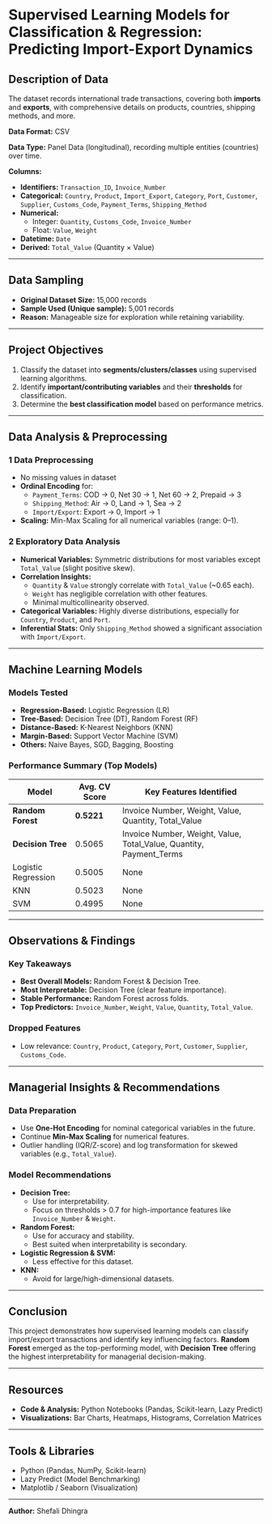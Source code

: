 # Supervised Learning Models for Classification & Regression: Predicting Import-Export Dynamics

## Description of Data

The dataset records international trade transactions, covering both **imports** and **exports**, with comprehensive details on products, countries, shipping methods, and more.

**Data Format:** CSV  

**Data Type:** Panel Data (longitudinal), recording multiple entities (countries) over time.

**Columns:**
- **Identifiers:** `Transaction_ID`, `Invoice_Number`
- **Categorical:** `Country`, `Product`, `Import_Export`, `Category`, `Port`, `Customer`, `Supplier`, `Customs_Code`, `Payment_Terms`, `Shipping_Method`
- **Numerical:**  
  - Integer: `Quantity`, `Customs_Code`, `Invoice_Number`  
  - Float: `Value`, `Weight`  
- **Datetime:** `Date`
- **Derived:** `Total_Value` (Quantity × Value)

---

## Data Sampling
- **Original Dataset Size:** 15,000 records  
- **Sample Used (Unique sample):** 5,001 records  
- **Reason:** Manageable size for exploration while retaining variability.  

---

## Project Objectives
1. Classify the dataset into **segments/clusters/classes** using supervised learning algorithms.
2. Identify **important/contributing variables** and their **thresholds** for classification.
3. Determine the **best classification model** based on performance metrics.

---

## Data Analysis & Preprocessing

### 1 Data Preprocessing
- No missing values in dataset
- **Ordinal Encoding** for:
  - `Payment_Terms`: COD → 0, Net 30 → 1, Net 60 → 2, Prepaid → 3  
  - `Shipping_Method`: Air → 0, Land → 1, Sea → 2  
  - `Import/Export`: Export → 0, Import → 1  
- **Scaling:** Min-Max Scaling for all numerical variables (range: 0–1).  

### 2 Exploratory Data Analysis
- **Numerical Variables:** Symmetric distributions for most variables except `Total_Value` (slight positive skew).
- **Correlation Insights:**
  - `Quantity` & `Value` strongly correlate with `Total_Value` (~0.65 each).
  - `Weight` has negligible correlation with other features.
  - Minimal multicollinearity observed.
- **Categorical Variables:** Highly diverse distributions, especially for `Country`, `Product`, and `Port`.
- **Inferential Stats:** Only `Shipping_Method` showed a significant association with `Import/Export`.

---

## Machine Learning Models

### Models Tested
- **Regression-Based:** Logistic Regression (LR)  
- **Tree-Based:** Decision Tree (DT), Random Forest (RF)  
- **Distance-Based:** K-Nearest Neighbors (KNN)  
- **Margin-Based:** Support Vector Machine (SVM)  
- **Others:** Naive Bayes, SGD, Bagging, Boosting  

### Performance Summary (Top Models)
| Model            | Avg. CV Score | Key Features Identified |
|------------------|--------------|-------------------------|
| **Random Forest** | **0.5221**   | Invoice Number, Weight, Value, Quantity, Total_Value |
| **Decision Tree** | 0.5065       | Invoice Number, Weight, Value, Total_Value, Quantity, Payment_Terms |
| Logistic Regression | 0.5005    | None |
| KNN               | 0.5023       | None |
| SVM               | 0.4995       | None |

---

## Observations & Findings

### Key Takeaways
- **Best Overall Models:** Random Forest & Decision Tree.  
- **Most Interpretable:** Decision Tree (clear feature importance).  
- **Stable Performance:** Random Forest across folds.  
- **Top Predictors:** `Invoice_Number`, `Weight`, `Value`, `Quantity`, `Total_Value`.

### Dropped Features
- Low relevance: `Country`, `Product`, `Category`, `Port`, `Customer`, `Supplier`, `Customs_Code`.

---

## Managerial Insights & Recommendations

### Data Preparation
- Use **One-Hot Encoding** for nominal categorical variables in the future.
- Continue **Min-Max Scaling** for numerical features.
- Outlier handling (IQR/Z-score) and log transformation for skewed variables (e.g., `Total_Value`).

### Model Recommendations
- **Decision Tree:**  
  - Use for interpretability.  
  - Focus on thresholds > 0.7 for high-importance features like `Invoice_Number` & `Weight`.
- **Random Forest:**  
  - Use for accuracy and stability.  
  - Best suited when interpretability is secondary.
- **Logistic Regression & SVM:**  
  - Less effective for this dataset.
- **KNN:**  
  - Avoid for large/high-dimensional datasets.

---

## Conclusion
This project demonstrates how supervised learning models can classify import/export transactions and identify key influencing factors. **Random Forest** emerged as the top-performing model, with **Decision Tree** offering the highest interpretability for managerial decision-making.

---

## Resources
- **Code & Analysis:** Python Notebooks (Pandas, Scikit-learn, Lazy Predict)
- **Visualizations:** Bar Charts, Heatmaps, Histograms, Correlation Matrices

---

## Tools & Libraries
- Python (Pandas, NumPy, Scikit-learn)
- Lazy Predict (Model Benchmarking)
- Matplotlib / Seaborn (Visualization)

---
**Author:** Shefali Dhingra
